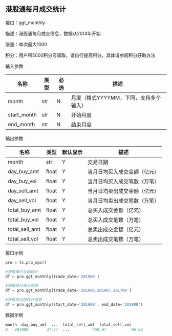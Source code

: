 ## 港股通每月成交统计

接口：ggt_monthly

描述：港股通每月成交信息，数据从2014年开始

限量：单次最大1000

积分：用户积5000积分可调取，请自行提高积分，具体请参阅积分获取办法 

输入参数

| 名称 | 类型 | 必选 | 描述 |
| --- | --- | --- | --- |
| month | str | N | 月度（格式YYYYMM，下同，支持多个输入） |
| start_month | str | N | 开始月度 |
| end_month | str | N | 结束月度 |

输出参数

| 名称 | 类型 | 默认显示 | 描述 |
| --- | --- | --- | --- |
| month | str | Y | 交易日期 |
| day_buy_amt | float | Y | 当月日均买入成交金额（亿元） |
| day_buy_vol | float | Y | 当月日均买入成交笔数（万笔） |
| day_sell_amt | float | Y | 当月日均卖出成交金额（亿元） |
| day_sell_vol | float | Y | 当月日均卖出成交笔数（万笔） |
| total_buy_amt | float | Y | 总买入成交金额（亿元） |
| total_buy_vol | float | Y | 总买入成交笔数（万笔） |
| total_sell_amt | float | Y | 总卖出成交金额（亿元） |
| total_sell_vol | float | Y | 总卖出成交笔数（万笔） |

接口示例

```python
pro = ts.pro_api()

#获取单月全部统计
df = pro.ggt_monthly(trade_date='201906')

#获取多月统计信息
df = pro.ggt_monthly(trade_date='201906,201907,201709')

#获取时间段统计信息
df = pro.ggt_monthly(start_date='201809', end_date='201908')
```

数据示例

```python
month  day_buy_amt  ...  total_sell_amt  total_sell_vol
0   201908        37.77  ...          450.97           96.62
```